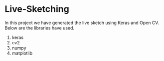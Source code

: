# Live-Sketching
In this project we have generated the live sketch using Keras and Open CV. Below are the libraries have used.
1) keras
2) cv2
3) numpy
4) matplotlib
